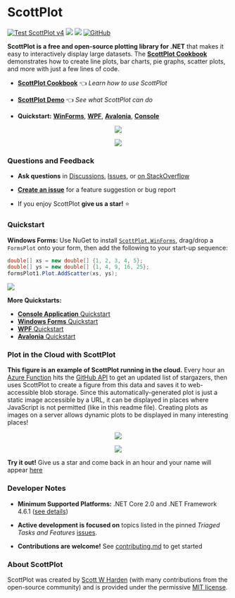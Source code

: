 # ScottPlot

[![Test ScottPlot v4](https://github.com/ScottPlot/ScottPlot/actions/workflows/ci-ScottPlot-v4.yaml/badge.svg)](https://github.com/ScottPlot/ScottPlot/actions/workflows/ci-ScottPlot-v4.yaml)
[![](https://img.shields.io/nuget/dt/scottplot?color=004880&label=downloads&logo=NuGet)](https://www.nuget.org/packages/ScottPlot/)
[![](https://img.shields.io/nuget/vpre/scottplot?color=%23004880&label=NuGet&logo=nuget)](https://www.nuget.org/packages/ScottPlot/)
[![GitHub](https://img.shields.io/github/license/scottplot/scottplot?color=%231281c0)](LICENSE)

**ScottPlot is a free and open-source plotting library for .NET** that makes it easy to interactively display large datasets. The [**ScottPlot Cookbook**](https://scottplot.net/cookbook) demonstrates how to create line plots, bar charts, pie graphs, scatter plots, and more with just a few lines of code.

* **[ScottPlot Cookbook](https://scottplot.net/cookbook)** 👈 _Learn how to use ScottPlot_

* **[ScottPlot Demo](https://scottplot.net/demo/)** 👈 _See what ScottPlot can do_

* **Quickstart:** [**WinForms**](https://scottplot.net/quickstart/winforms/), [**WPF**](https://scottplot.net/quickstart/wpf/), [**Avalonia**](https://scottplot.net/quickstart/avalonia/), [**Console**](https://scottplot.net/quickstart/console/)

<div align='center'>

<a href='https://scottplot.net'><img src='dev/graphics/ScottPlot.gif'></a>

<a href='https://scottplot.net/cookbook'><img src='dev/graphics/cookbook.jpg'></a>

</div>

### Questions and Feedback

* **Ask questions** in [Discussions](https://github.com/ScottPlot/ScottPlot/discussions/categories/q-a), [Issues](https://github.com/ScottPlot/ScottPlot/issues), or [on StackOverflow]((https://stackoverflow.com/questions/ask?tags=scottplot))

* [**Create an issue**](https://github.com/ScottPlot/ScottPlot/issues) for a feature suggestion or bug report

* If you enjoy ScottPlot **give us a star!** ⭐

### Quickstart

**Windows Forms:** Use NuGet to install [`ScottPlot.WinForms`](https://www.nuget.org/packages/ScottPlot.WinForms), drag/drop a `FormsPlot` onto your form, then add the following to your start-up sequence:

```cs
double[] xs = new double[] {1, 2, 3, 4, 5};
double[] ys = new double[] {1, 4, 9, 16, 25};
formsPlot1.Plot.AddScatter(xs, ys);
```

![](dev/graphics/winforms-quickstart.png)

**More Quickstarts:**
* [**Console Application** Quickstart](https://scottplot.net/quickstart/console/)
* [**Windows Forms** Quickstart](https://scottplot.net/quickstart/winforms/)
* [**WPF** Quickstart](https://scottplot.net/quickstart/wpf/)
* [**Avalonia** Quickstart](https://scottplot.net/quickstart/avalonia/)

### Plot in the Cloud with ScottPlot

**This figure is an example of ScottPlot running in the cloud.** Every hour an [Azure Function](https://azure.microsoft.com/en-us/services/functions/) hits the [GitHub API](https://docs.github.com/en/rest) to get an updated list of stargazers, then uses ScottPlot to create a figure from this data and saves it to web-accessible blob storage. Since this automatically-generated plot is just a static image accessible by a URL, it can be displayed in places where JavaScript is not permitted (like in this readme file). Creating plots as images on a server allows dynamic plots to be displayed in many interesting places!



<p align="center">
  <a href="https://stargraph.z20.web.core.windows.net/scottplot-stars.png?" target="_blank">
    <img src="https://stargraph.z20.web.core.windows.net/scottplot-stars.png?">
  </a>
</p>

<p align="center">
  <a href="https://nugetppt.z20.web.core.windows.net/plots/scottplot.png?" target="_blank">
    <img src="https://nugetppt.z20.web.core.windows.net/plots/scottplot.png?">
  </a>
</p>

**Try it out!** Give us a star and come back in an hour and your name will appear [here](https://stargraph.z20.web.core.windows.net/scottplot-stars.png)

### Developer Notes

* **Minimum Supported Platforms:** .NET Core 2.0 and .NET Framework 4.6.1 ([see details](https://swharden.com/scottplot/#supported-platforms))

* **Active development is focused on** topics listed in the pinned _Triaged Tasks and Features_ [issues](https://github.com/ScottPlot/ScottPlot/issues).

* **Contributions are welcome!** See [contributing.md](CONTRIBUTING.md) to get started

### About ScottPlot

ScottPlot was created by [Scott W Harden](https://swharden.com/about/) (with many contributions from the open-source community) and is provided under the permissive [MIT license](LICENSE).